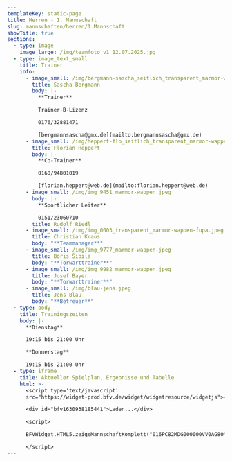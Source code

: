 ```yaml
---
templateKey: static-page
title: Herren - 1. Mannschaft
slug: mannschaften/herren/1.Mannschaft
showTitle: true
sections:
  - type: image
    image_large: /img/teamfoto_v1_12.07.2025.jpg
  - type: image_text_small
    title: Trainer
    info:
      - image_small: /img/bergmann-sascha_seitlich_transparent_marmor-wappen-fupa.jpeg
        title: Sascha Bergmann
        body: |-
          **Trainer**

          Trainer-B-Lizenz

          0176/32881471

          [bergmannsascha@gmx.de](mailto:bergmannsascha@gmx.de)
      - image_small: /img/heppert-flo_seitlich_transparent_marmor-wappen-fupa.jpeg
        title: Florian Heppert
        body: |-
          **Co-Trainer**

          0160/94801019

          [florian.heppert@web.de](mailto:florian.heppert@web.de)
      - image_small: /img/img_9451_marmor-wappen.jpeg
        body: |-
          **Sportlicher Leiter**

          0151/23060710
        title: Rudolf Riedl
      - image_small: /img/img_0003_transparent_marmor-wappen-fupa.jpeg
        title: Christian Kraus
        body: "**Teammanager**"
      - image_small: /img/img_9777_marmor-wappen.jpeg
        title: Boris Šibila
        body: "**Torwarttrainer**"
      - image_small: /img/img_9982_marmor-wappen.jpeg
        title: Josef Bayer
        body: "**Torwarttrainer**"
      - image_small: /img/blau-jens.jpeg
        title: Jens Blau
        body: "**Betreuer**"
  - type: body
    title: Trainingszeiten
    body: |-
      **Dienstag**

      19:15 bis 21:00 Uhr

      **Donnerstag**

      19:15 bis 21:00 Uhr
  - type: iframe
    title: Aktueller Spielplan, Ergebnisse und Tabelle
    html: >-
      <script type='text/javascript'
      src="https://widget-prod.bfv.de/widget/widgetresource/widgetjs"></script>

      <div id="bfv1630938185441">Laden...</div>

      <script>

      BFVWidget.HTML5.zeigeMannschaftKomplett("016PC82MDG000000VV0AG80NVV8OQVTB", "bfv1630938185441", { height: "800", width: "350", selectedTab:BFVWidget.HTML5.mannschaftTabs.spiele, colorResults: "undefined" , colorNav: "undefined" , colorClubName : "undefined" , backgroundNav: "undefined"});

      </script>
---
```

